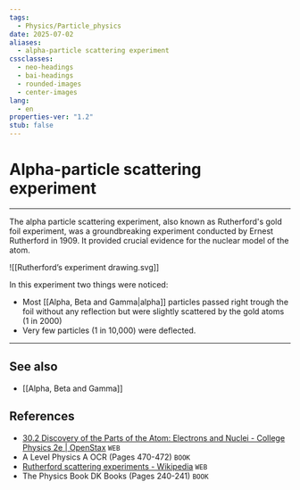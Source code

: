 ```yaml
---
tags:
  - Physics/Particle_physics
date: 2025-07-02
aliases:
  - alpha-particle scattering experiment
cssclasses:
  - neo-headings
  - bai-headings
  - rounded-images
  - center-images
lang:
  - en
properties-ver: "1.2"
stub: false
---
```

# Alpha-particle scattering experiment

***
The alpha particle scattering experiment, also known as Rutherford's gold foil experiment, was a groundbreaking experiment conducted by Ernest Rutherford in 1909. It provided crucial evidence for the nuclear model of the atom.

![[Rutherford’s experiment drawing.svg]]

In this experiment two things were noticed:
- Most [[Alpha, Beta and Gamma|alpha]] particles passed right trough the foil without any reflection but were slightly scattered by the gold atoms (1 in 2000)
- Very few particles (1 in 10,000) were deflected.


***
## See also
- [[Alpha, Beta and Gamma]]
## References
- [30.2 Discovery of the Parts of the Atom: Electrons and Nuclei - College Physics 2e \| OpenStax](https://openstax.org/books/college-physics-2e/pages/30-2-discovery-of-the-parts-of-the-atom-electrons-and-nuclei) `WEB`
- A Level Physics A OCR (Pages 470-472) `BOOK`
- [Rutherford scattering experiments - Wikipedia](https://en.wikipedia.org/wiki/Rutherford_scattering_experiments) `WEB`
- The Physics Book DK Books (Pages 240-241) `BOOK`
